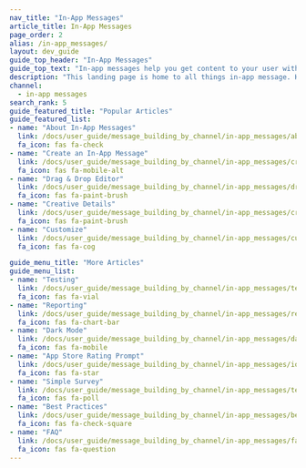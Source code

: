 ```yaml
---
nav_title: "In-App Messages"
article_title: In-App Messages
page_order: 2
alias: /in-app_messages/
layout: dev_guide
guide_top_header: "In-App Messages"
guide_top_text: "In-app messages help you get content to your user without interrupting their day with a push notification. Customized and tailored in-app messages enhance the user experience and help your audience get the most value out of your app. With a variety of layouts and customization tools to choose from, in-app messages engage your users more than ever before."
description: "This landing page is home to all things in-app message. Here, you can find articles on how to create in-app messages, the drag & drop editor, how to customize your messages, reporting, and more."
channel:
  - in-app messages
search_rank: 5
guide_featured_title: "Popular Articles"
guide_featured_list:
- name: "About In-App Messages"
  link: /docs/user_guide/message_building_by_channel/in-app_messages/about/
  fa_icon: fas fa-check
- name: "Create an In-App Message"
  link: /docs/user_guide/message_building_by_channel/in-app_messages/create/
  fa_icon: fas fa-mobile-alt
- name: "Drag & Drop Editor"
  link: /docs/user_guide/message_building_by_channel/in-app_messages/drag_and_drop
  fa_icon: fas fa-paint-brush
- name: "Creative Details"
  link: /docs/user_guide/message_building_by_channel/in-app_messages/creative_details/
  fa_icon: fas fa-paint-brush
- name: "Customize"
  link: /docs/user_guide/message_building_by_channel/in-app_messages/customize/
  fa_icon: fas fa-cog

guide_menu_title: "More Articles"
guide_menu_list:
- name: "Testing"
  link: /docs/user_guide/message_building_by_channel/in-app_messages/testing/
  fa_icon: fas fa-vial
- name: "Reporting"
  link: /docs/user_guide/message_building_by_channel/in-app_messages/reporting/
  fa_icon: fas fa-chart-bar
- name: "Dark Mode"
  link: /docs/user_guide/message_building_by_channel/in-app_messages/dark-mode/
  fa_icon: fas fa-mobile
- name: "App Store Rating Prompt"
  link: /docs/user_guide/message_building_by_channel/in-app_messages/ios_app_rating_prompt/
  fa_icon: fas fa-star
- name: "Simple Survey"
  link: /docs/user_guide/message_building_by_channel/in-app_messages/templates/simple_survey/
  fa_icon: fas fa-poll
- name: "Best Practices"
  link: /docs/user_guide/message_building_by_channel/in-app_messages/best_practices
  fa_icon: fas fa-check-square
- name: "FAQ"
  link: /docs/user_guide/message_building_by_channel/in-app_messages/faq/
  fa_icon: fas fa-question
---
```

<br><br>
